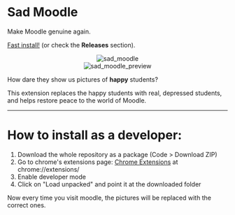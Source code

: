 # Sad Moodle
Make Moodle genuine again.

[Fast install!](https://github.com/g-bulgarit/Sad-Moodle/releases/download/Release/SadMoodle.crx) (or check the **Releases** section).


<div align="center">
<img alt="sad_moodle" src="https://i.imgur.com/CKQUROV.png">
</div>

<div align="center">
<img alt="sad_moodle_preview" src="https://i.imgur.com/k5wY5J2.png">
</div>

How dare they show us pictures of **happy** students?

This extension replaces the happy students with real, depressed students, and helps restore peace to the world of Moodle.
______________________________________________________________

# How to install as a developer:
1. Download the whole repository as a package (Code > Download ZIP)
2. Go to chrome's extensions page: [Chrome Extensions](chrome://extensions/) at chrome://extensions/
3. Enable developer mode
4. Click on "Load unpacked" and point it at the downloaded folder

Now every time you visit moodle, the pictures will be replaced with the correct ones.
